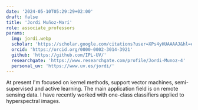 ```yaml
---
date: '2024-05-10T05:29:29+02:00'
draft: false
title: 'Jordi Muñoz-Marí'
role: associate_professors
params:
  img: jordi.webp
  scholar: 'https://scholar.google.com/citations?user=XPs4yHUAAAAJ&hl=en'
  orcid: 'https://orcid.org/0000-0002-3014-3921'
  github: 'https://github.com/IPL-UV/'
  researchgate: 'https://www.researchgate.com/profile/Jordi-Munoz-4'
  personal_uv: 'https://www.uv.es/jordi/'
---
```


At present I'm focused on kernel methods, support vector machines, semi-supervised and active learning. The main application field is on remote sensing data. I have recently worked with one-class classifiers applied to hyperspectral images.
